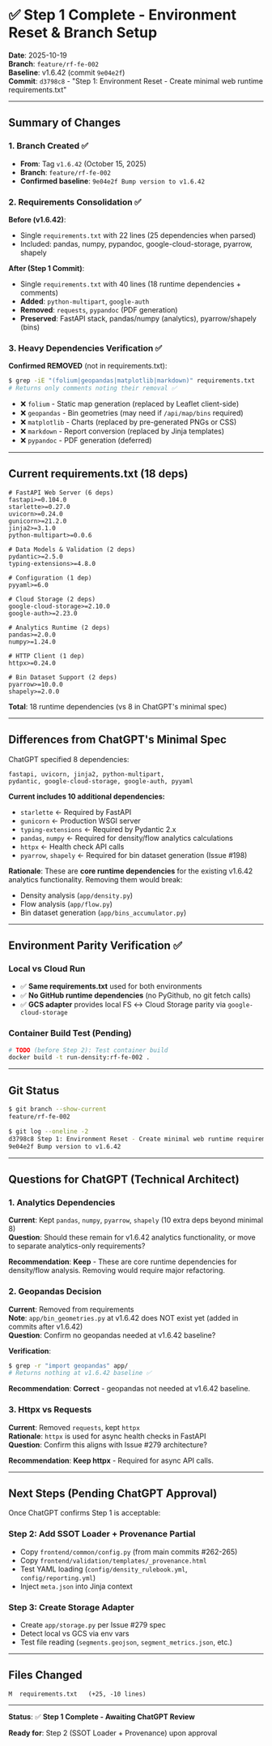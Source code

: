 # ✅ Step 1 Complete - Environment Reset & Branch Setup

**Date**: 2025-10-19  
**Branch**: `feature/rf-fe-002`  
**Baseline**: v1.6.42 (commit `9e04e2f`)  
**Commit**: `d3798c8` - "Step 1: Environment Reset - Create minimal web runtime requirements.txt"

---

## Summary of Changes

### 1. Branch Created ✅
- **From**: Tag `v1.6.42` (October 15, 2025)
- **Branch**: `feature/rf-fe-002`
- **Confirmed baseline**: `9e04e2f Bump version to v1.6.42`

### 2. Requirements Consolidation ✅

**Before (v1.6.42)**:
- Single `requirements.txt` with 22 lines (25 dependencies when parsed)
- Included: pandas, numpy, pypandoc, google-cloud-storage, pyarrow, shapely

**After (Step 1 Commit)**:
- Single `requirements.txt` with 40 lines (18 runtime dependencies + comments)
- **Added**: `python-multipart`, `google-auth`
- **Removed**: `requests`, `pypandoc` (PDF generation)
- **Preserved**: FastAPI stack, pandas/numpy (analytics), pyarrow/shapely (bins)

### 3. Heavy Dependencies Verification ✅

**Confirmed REMOVED** (not in requirements.txt):
```bash
$ grep -iE "(folium|geopandas|matplotlib|markdown)" requirements.txt
# Returns only comments noting their removal ✅
```

- ❌ `folium` - Static map generation (replaced by Leaflet client-side)
- ❌ `geopandas` - Bin geometries (may need if `/api/map/bins` required)
- ❌ `matplotlib` - Charts (replaced by pre-generated PNGs or CSS)
- ❌ `markdown` - Report conversion (replaced by Jinja templates)
- ❌ `pypandoc` - PDF generation (deferred)

---

## Current requirements.txt (18 deps)

```
# FastAPI Web Server (6 deps)
fastapi>=0.104.0
starlette>=0.27.0
uvicorn>=0.24.0
gunicorn>=21.2.0
jinja2>=3.1.0
python-multipart>=0.0.6

# Data Models & Validation (2 deps)
pydantic>=2.5.0
typing-extensions>=4.8.0

# Configuration (1 dep)
pyyaml>=6.0

# Cloud Storage (2 deps)
google-cloud-storage>=2.10.0
google-auth>=2.23.0

# Analytics Runtime (2 deps)
pandas>=2.0.0
numpy>=1.24.0

# HTTP Client (1 dep)
httpx>=0.24.0

# Bin Dataset Support (2 deps)
pyarrow>=10.0.0
shapely>=2.0.0
```

**Total**: 18 runtime dependencies (vs 8 in ChatGPT's minimal spec)

---

## Differences from ChatGPT's Minimal Spec

ChatGPT specified 8 dependencies:
```
fastapi, uvicorn, jinja2, python-multipart,
pydantic, google-cloud-storage, google-auth, pyyaml
```

**Current includes 10 additional dependencies:**
- `starlette` ← Required by FastAPI
- `gunicorn` ← Production WSGI server
- `typing-extensions` ← Required by Pydantic 2.x
- `pandas`, `numpy` ← Required for density/flow analytics calculations
- `httpx` ← Health check API calls
- `pyarrow`, `shapely` ← Required for bin dataset generation (Issue #198)

**Rationale**: These are **core runtime dependencies** for the existing v1.6.42 analytics functionality. Removing them would break:
- Density analysis (`app/density.py`)
- Flow analysis (`app/flow.py`)
- Bin dataset generation (`app/bins_accumulator.py`)

---

## Environment Parity Verification ✅

### Local vs Cloud Run
- ✅ **Same requirements.txt** used for both environments
- ✅ **No GitHub runtime dependencies** (no PyGithub, no git fetch calls)
- ✅ **GCS adapter** provides local FS ↔ Cloud Storage parity via `google-cloud-storage`

### Container Build Test (Pending)
```bash
# TODO (before Step 2): Test container build
docker build -t run-density:rf-fe-002 .
```

---

## Git Status

```bash
$ git branch --show-current
feature/rf-fe-002

$ git log --oneline -2
d3798c8 Step 1: Environment Reset - Create minimal web runtime requirements.txt
9e04e2f Bump version to v1.6.42
```

---

## Questions for ChatGPT (Technical Architect)

### 1. Analytics Dependencies
**Current**: Kept `pandas`, `numpy`, `pyarrow`, `shapely` (10 extra deps beyond minimal 8)  
**Question**: Should these remain for v1.6.42 analytics functionality, or move to separate analytics-only requirements?

**Recommendation**: **Keep** - These are core runtime dependencies for density/flow analysis. Removing would require major refactoring.

### 2. Geopandas Decision
**Current**: Removed from requirements  
**Note**: `app/bin_geometries.py` at v1.6.42 does NOT exist yet (added in commits after v1.6.42)  
**Question**: Confirm no geopandas needed at v1.6.42 baseline?

**Verification**:
```bash
$ grep -r "import geopandas" app/
# Returns nothing at v1.6.42 baseline ✅
```

**Recommendation**: **Correct** - geopandas not needed at v1.6.42 baseline.

### 3. Httpx vs Requests
**Current**: Removed `requests`, kept `httpx`  
**Rationale**: `httpx` is used for async health checks in FastAPI  
**Question**: Confirm this aligns with Issue #279 architecture?

**Recommendation**: **Keep httpx** - Required for async API calls.

---

## Next Steps (Pending ChatGPT Approval)

Once ChatGPT confirms Step 1 is acceptable:

### Step 2: Add SSOT Loader + Provenance Partial
- Copy `frontend/common/config.py` (from main commits #262-265)
- Copy `frontend/validation/templates/_provenance.html`
- Test YAML loading (`config/density_rulebook.yml`, `config/reporting.yml`)
- Inject `meta.json` into Jinja context

### Step 3: Create Storage Adapter
- Create `app/storage.py` per Issue #279 spec
- Detect local vs GCS via env vars
- Test file reading (`segments.geojson`, `segment_metrics.json`, etc.)

---

## Files Changed

```
M  requirements.txt   (+25, -10 lines)
```

---

**Status**: ✅ **Step 1 Complete - Awaiting ChatGPT Review**

**Ready for**: Step 2 (SSOT Loader + Provenance) upon approval


